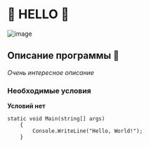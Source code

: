 # 🌸 HELLO 🌸
![image](https://github.com/user-attachments/assets/cd7e3028-8f5d-4ebf-bf97-25dd1065ef0b "Оп, привет!")

## Описание программы 🤔
*Очень интересное описание*

### Необходимые условия
**Условий нет**

```
static void Main(string[] args)
    {
        Console.WriteLine("Hello, World!");
    }
```
